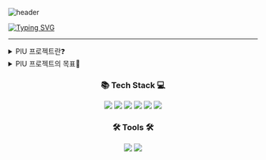 ![header](https://capsule-render.vercel.app/api?type=soft&color=random&height=300&section=header&text=PIU%20PROJECT&fontSize=90&animation=fadeIn&fontColor=#000)

[![Typing SVG](https://readme-typing-svg.demolab.com?font=Single+Day&weight=800&size=24&pause=1000&color=F7F7F7&random=false&width=435&lines=PIU+PROJECT+(%EC%9C%A0%EA%B8%B0%EA%B2%AC+%EB%B3%B4%ED%98%B8+%EC%BA%A0%ED%8C%A8%EC%9D%B8+%ED%94%84%EB%A1%9C%EC%A0%9D%ED%8A%B8))](https://git.io/typing-svg)

-------------
<details>
<summary>
  PIU 프로젝트란❓
</summary>
   프로젝트 설명
</details>

<details>
<summary>
  PIU 프로젝트의 목표🚀
</summary>
   프로젝트 목표 설명
</details>


<div align="center">
  <h3>📚 Tech Stack 💻</h3>
</div>
<div align="center">
	<img src="https://img.shields.io/badge/Typescript-3178C6?style=flat&logo=typescript&logoColor=white" />
	<img src="https://img.shields.io/badge/Nest.js-E0234E?style=flat&logo=nestjs&logoColor=white" />
	<img src="https://img.shields.io/badge/Node.js-339933?style=flat&logo=nodedotjs&logoColor=white" />
  <img src="https://img.shields.io/badge/Mysql-4479A1?style=flat&logo=mysql&logoColor=white" />
  <img src="https://img.shields.io/badge/Naver%20cloud-03C75A?style=flat&logo=naver&logoColor=white" />
  <img src="https://img.shields.io/badge/Linux-FCC624?style=flat&logo=linux&logoColor=white" />
</div>

<div align="center">
  <h3>🛠️ Tools 🛠️</h3>
</div>
<div align="center">
	<img src="https://img.shields.io/badge/VScode-007ACC?style=flat&logo=visualstudiocode&logoColor=white" />
  <img src="https://img.shields.io/badge/Git-F05032?style=flat&logo=git&logoColor=white" />
</div>
